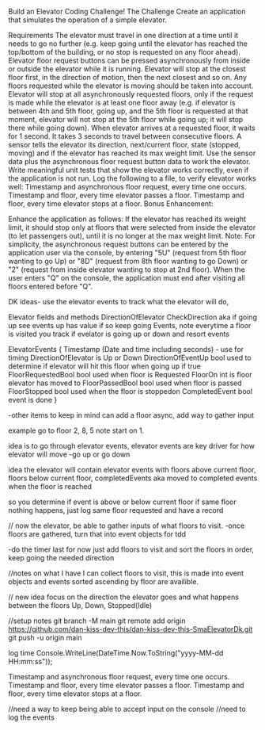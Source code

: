 Build an Elevator Coding Challenge!
The Challenge
Create an application that simulates the operation of a simple elevator.

Requirements
The elevator must travel in one direction at a time until it needs to go no further (e.g. keep going until the elevator has reached the top/bottom of the building, or no stop is requested on any floor ahead).
Elevator floor request buttons can be pressed asynchronously from inside or outside the elevator while it is running.
Elevator will stop at the closest floor first, in the direction of motion, then the next closest and so on. Any floors requested while the elevator is moving should be taken into account.
Elevator will stop at all asynchronously requested floors, only if the request is made while the elevator is at least one floor away (e.g. if elevator is between 4th and 5th floor, going up, and the 5th floor is requested at that moment, elevator will not stop at the 5th floor while going up; it will stop there while going down).
When elevator arrives at a requested floor, it waits for 1 second. It takes 3 seconds to travel between consecutive floors.
A sensor tells the elevator its direction, next/current floor, state (stopped, moving) and if the elevator has reached its max weight limit.
Use the sensor data plus the asynchronous floor request button data to work the elevator.
Write meaningful unit tests that show the elevator works correctly, even if the application is not run.
Log the following to a file, to verify elevator works well:
Timestamp and asynchronous floor request, every time one occurs.
Timestamp and floor, every time elevator passes a floor.
Timestamp and floor, every time elevator stops at a floor.
Bonus Enhancement:

Enhance the application as follows: If the elevator has reached its weight limit, it should stop only at floors that were selected from inside the elevator (to let passengers out), until it is no longer at the max weight limit.
Note: For simplicity, the asynchronous request buttons can be entered by the application user via the console, by entering "5U" (request from 5th floor wanting to go Up) or "8D" (request from 8th floor wanting to go Down) or "2" (request from inside elevator wanting to stop at 2nd floor). When the user enters "Q" on the console, the application must end after visiting all floors entered before "Q".

DK ideas- use the elevator events to track what the elevator will do,

Elevator fields and methods
DirectionOfElevator
CheckDirection aka if going up see events up has value if so keep going
Events, note everytime a floor is visited you track if evelator is going up or down and resort events

ElevatorEvents
{
  Timestamp (Date and time including seconds) - use for timing
  DirectionOfElevator is Up or Down
  DirectionOfEventUp bool used to determine if elevator will hit this floor when going up if true
  FloorRequestedBool bool used when floor is Requested
  FloorOn int is floor elevator has moved to
  FloorPassedBool bool used when floor is passed
  FloorStopped bool used when the floor is stoppedon
  CompletedEvent bool event is done
}

-other items to keep in mind can add a floor async, add way to gather input

example
go to floor 2, 8, 5 note start on 1.

idea is to go through elevator events, elevator events are key driver for how elevator will move
-go up or go down

idea the elevator will contain elevator events with floors above current floor, floors below current floor, completedEvents aka moved to completed events when the floor is reached

so you determine if event is above or below current floor if same floor nothing happens, just log same floor requested and have a record

// now the elevator, be able to gather inputs of what floors to visit.
-once floors are gathered, turn that into event objects for tdd

-do the timer last for now just add floors to visit and sort the floors in order, keep going the needed direction


//notes on what I have
I can collect floors to visit, this is made into event objects and events sorted ascending by floor are availible.


// new idea focus on the direction the elevator goes and what happens between the floors
Up, Down, Stopped(Idle)

//setup notes
git branch -M main
git remote add origin https://github.com/dan-kiss-dev-this/dan-kiss-dev-this-SmaElevatorDk.git
git push -u origin main

log time  Console.WriteLine(DateTime.Now.ToString("yyyy-MM-dd HH:mm:ss"));

Timestamp and asynchronous floor request, every time one occurs.
Timestamp and floor, every time elevator passes a floor.
Timestamp and floor, every time elevator stops at a floor.


//need a way to keep being able to accept input on the console
//need to log the events